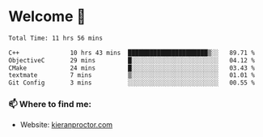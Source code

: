 # Welcome 🦘

<!--START_SECTION:waka-->

```txt
Total Time: 11 hrs 56 mins

C++              10 hrs 43 mins  ██████████████████████▒░░   89.71 %
ObjectiveC       29 mins         █░░░░░░░░░░░░░░░░░░░░░░░░   04.12 %
CMake            24 mins         █░░░░░░░░░░░░░░░░░░░░░░░░   03.43 %
textmate         7 mins          ▒░░░░░░░░░░░░░░░░░░░░░░░░   01.01 %
Git Config       3 mins          ░░░░░░░░░░░░░░░░░░░░░░░░░   00.55 %
```

<!--END_SECTION:waka-->

### 📫 Where to find me:

-   Website: [kieranproctor.com](https://kieranproctor.com/)
